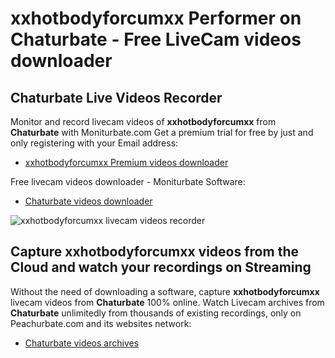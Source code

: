 # xxhotbodyforcumxx Performer on Chaturbate - Free LiveCam videos downloader

## Chaturbate Live Videos Recorder

Monitor and record livecam videos of **xxhotbodyforcumxx** from **Chaturbate** with Moniturbate.com
Get a premium trial for free by just and only registering with your Email address:
* [xxhotbodyforcumxx Premium videos downloader](https://moniturbate.com/request-demo-licence-key.html)

Free livecam videos downloader - Moniturbate Software:
* [Chaturbate videos downloader](https://moniturbate.com/moniturbate-download-software.html)

![xxhotbodyforcumxx livecam videos recorder](https://peachurnet.com/templates/moniturbate-software.png)


## Capture xxhotbodyforcumxx videos from the Cloud and watch your recordings on Streaming

Without the need of downloading a software, capture **xxhotbodyforcumxx** livecam videos from **Chaturbate** 100% online.
Watch Livecam archives from **Chaturbate** unlimitedly from thousands of existing recordings, only on Peachurbate.com and its websites network:
* [Chaturbate videos archives](https://peachurnet.com/)